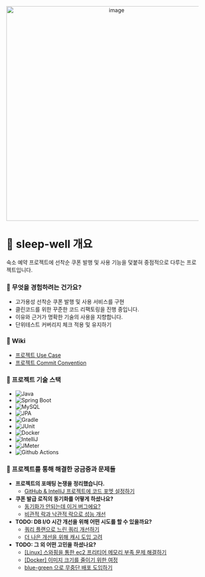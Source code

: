 <p align="center"><img style="display: block; margin: 0 auto;" width="562" alt="image" src="https://github.com/HyoJongPark/sleep-well/assets/75190035/6df63bfe-ba12-47b5-86ad-db4d8038ca9e"></p>

# 🛌 sleep-well 개요

숙소 예약 프로젝트에 선착순 쿠폰 발행 및 사용 기능을 덫붙혀 중점적으로 다루는 프로젝트입니다.

### 🛌 무엇을 경험하려는 건가요?

- 고가용성 선착순 쿠폰 발행 및 사용 서비스를 구현
- 클린코드를 위한 꾸준한 코드 리팩토링을 진행 중입니다.
- 이유와 근거가 명확한 기술의 사용을 지향합니다.
- 단위테스트 커버리지 체크 적용 및 유지하기

### 🛌 Wiki

- [프로젝트 Use Case](https://github.com/HyoJongPark/sleep-well/wiki/Use-Case)
- [프로젝트 Commit Convention](https://github.com/HyoJongPark/sleep-well/wiki/Commit-Convention)

### 🛌 프로젝트 기술 스택

- ![Java](https://img.shields.io/badge/Java-17-007396?logo=java)
- ![Spring Boot](https://img.shields.io/badge/Spring%20Boot-3.2.5-6DB33F?logo=spring%20boot&logoColor=6DB33F)
- ![MySQL](https://img.shields.io/badge/MySQL-8.0-4479A1?logo=mysql&logoColor=4479A1)
- ![JPA](https://img.shields.io/badge/JPA-3.2.5-000000?logo=&logoColor=000000)
- ![Gradle](https://img.shields.io/badge/Gradle-8.5-02303A?logo=gradle&logoColor=02303A)
- ![JUnit](https://img.shields.io/badge/JUnit-5.8.2-25A162?logo=junit&logoColor=white)
- ![Docker](https://img.shields.io/badge/Docker-24.0.2-2496ED?logo=docker&logoColor=white)
- ![IntelliJ](https://img.shields.io/badge/IntelliJ-2024.1-000000?logo=intellijidea&logoColor=000000)
- ![JMeter](https://img.shields.io/badge/JMeter-5.6.2-D21717?logo=apache%20jmeter&logoColor=white)
- ![Github Actions](https://img.shields.io/badge/githubactions-Free-2496ED?logo=githubactions)

### 🛌 프로젝트를 통해 해결한 궁금증과 문제들

- **프로젝트의 포매팅 논쟁을 정리했습니다.**
    - [GitHub & IntelliJ 프로젝트에 코드 포멧 설정하기](https://velog.io/@phj5075/GitHub-IntelliJ-%ED%94%84%EB%A1%9C%EC%A0%9D%ED%8A%B8%EC%97%90-%EC%BD%94%EB%93%9C-%ED%8F%AC%EB%A9%A7-%EC%84%A4%EC%A0%95%ED%95%98%EA%B8%B0)
- **쿠폰 발급 로직의 동기화를 어떻게 하셨나요?**
    - [동기화가 안되는데 이거 버그에요?](https://velog.io/@phj5075/%EB%8F%99%EA%B8%B0%ED%99%94%EA%B0%80-%EC%95%88%EB%90%98%EB%8A%94%EB%8D%B0-%EC%9D%B4%EA%B1%B0-%EB%B2%84%EA%B7%B8%EC%97%90%EC%9A%94)
    - [비관적 락과 낙관적 락으로 성능 개선](https://velog.io/@phj5075/%EB%82%99%EA%B4%80%EC%A0%81-%EB%B9%84%EA%B4%80%EC%A0%81-%EB%9D%BD%EC%9C%BC%EB%A1%9C-%EB%8F%99%EA%B8%B0%ED%99%94%ED%95%98%EA%B8%B0)
- **TODO: DB I/O 시간 개선을 위해 어떤 시도를 할 수 있을까요?**
    - [쿼리 플랜으로 느린 쿼리 개선하기]()
    - [더 나은 개선을 위해 캐시 도입 고려]()
- **TODO: 그 외 어떤 고민을 하셨나요?**
    - [[Linux] 스와핑을 통한 ec2 프리티어 메모리 부족 문제 해결하기](https://velog.io/@phj5075/%EC%8A%A4%EC%99%80%ED%95%91%EC%9D%84-%ED%86%B5%ED%95%9C-ec2-%ED%94%84%EB%A6%AC%ED%8B%B0%EC%96%B4-%EB%A9%94%EB%AA%A8%EB%A6%AC-%EB%B6%80%EC%A1%B1-%ED%95%B4%EA%B2%B0%ED%95%98%EA%B8%B0)
    - [[Docker] 이미지 크기를 줄이기 위한 여정]()
    - [blue-green 으로 무중단 배포 도입하기]()


